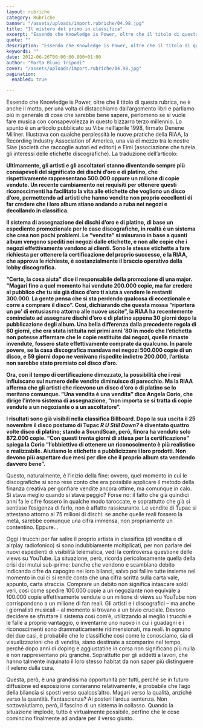 ```yaml
---
layout: rubriche
category: Rubriche
banner: "/assets/uploads/import.rubriche/04.98.jpg"
title: "Il mistero del primo in classifica"
excerpt: "Essendo che Knowledge is Power, oltre che il titolo di questa rubrica, ne è anche il motto, per una volta ci distacchiamo dall’argomento libri e parliamo più in generale di cose che sarebbe bene sapere, perlomeno se si vuole fare musica con consapevolezza in questo bizzarro terzo millennio. Lo spunto è un articolo pubblicato su [&hellip"
quote: ""
description: "Essendo che Knowledge is Power, oltre che il titolo di questa rubrica, ne è anche il motto, per una volta ci distacchiamo dall’argomento libri e parliamo più in generale di cose che sarebbe bene sapere, perlomeno se si vuole fare musica con consapevolezza in questo bizzarro terzo millennio. Lo spunto è un articolo pubblicato su [&hellip"
keywords: ""
date: 2012-06-26T00:00:00.000+01:00
author: "Marta Blumi Tripodi"
cover: "/assets/uploads/import.rubriche/04.98.jpg"
pagination:
  enabled: true

---
```


Essendo che Knowledge is Power, oltre che il titolo di questa rubrica, ne è anche il motto, per una volta ci distacchiamo dall’argomento libri e parliamo più in generale di cose che sarebbe bene sapere, perlomeno se si vuole fare musica con consapevolezza in questo bizzarro terzo millennio. Lo spunto è un articolo pubblicato su Vibe nell’aprile 1998, firmato Denene Millner. Illustrava con qualche perplessità le nuove pratiche della RIAA, la Recording Industry Association of America, una via di mezzo tra le nostre Siae (società che raccoglie autori ed editori) e Fimi (associazione che tutela gli interessi delle etichette discografiche). La traduzione dell’articolo:

**Ultimamente, gli artisti e gli ascoltatori stanno diventando sempre più consapevoli del significato dei dischi d’oro e di platino, che rispettivamente rappresentano 500.000 oppure un milione di copie vendute. Un recente cambiamento nei requisiti per ottenere questi riconoscimenti ha facilitato la vita alle etichette che vogliono un disco d’oro, permettendo ad artisti che hanno vendite non proprio eccellenti di far credere che i loro album stiano andando a ruba nei negozi e decollando in classifica.**

**Il sistema di assegnazione dei dischi d’oro e di platino, di base un espediente promozionale per le case discografiche, in realtà è un sistema che crea non pochi problemi. Le “vendite” si misurano in base a quanti album vengono spediti nei negozi dalle etichette, e non alle copie che i negozi effettivamente vendono ai clienti. Sono le stesse etichette a fare richiesta per ottenere la certificazione del proprio successo, e la RIAA, che approva le richieste, è sostanzialmente il braccio operativo della lobby discografica.**

**“Certo, la cosa aiuta” dice il responsabile della promozione di una major. “Magari fino a quel momento hai venduto 200.000 copie, ma far credere al pubblico che tu sia già disco d’oro ti aiuta a vendere le restanti 300.000\. La gente pensa che si sta perdendo qualcosa di eccezionale e corre a comprare il disco”. Così, dichiarando che questa mossa “riporterà un po’ di entusiasmo attorno alle nuove uscite”, la RIAA ha recentemente cominciato ad assegnare dischi d’oro e di platino appena 30 giorni dopo la pubblicazione degli album. Una bella differenza dalla precedente regola di 60 giorni, che era stata istituita nei primi anni ’80 in modo che l’etichetta non potesse affermare che le copie restituite dai negozi, quelle rimaste invendute, fossero state effettivamente comprate da qualcuno. In parole povere, se la casa discografica mandava nei negozi 500.000 copie di un disco, e 59 giorni dopo ne venivano rispedite indietro 200.000, l’artista non sarebbe stato premiato col disco d’oro.**

**Ora, con il tempo di certificazione dimezzato, la possibilità che i resi influiscano sul numero delle vendite diminuisce di parecchio. Ma la RIAA afferma che gli artisti che ricevono un disco d’oro o di platino se lo meritano comunque. “Una vendita è una vendita” dice Angela Corio, che dirige l’intero sistema di assegnazione, “non importa se si tratta di copie vendute a un negoziante o a un ascoltatore”.**

**I risultati sono già visibili nella classifica Billboard. Dopo la sua uscita il 25 novembre il disco postumo di Tupac _R U Still Down?_ è diventato quattro volte disco di platino; stando a SoundScan, però, finora ha venduto solo 872.000 copie. “Con questi trenta giorni di attesa per la certificazione” spiega la Corio “l’obbiettivo di ottenere un riconoscimento è più realistico e realizzabile. Aiutiamo le etichette a pubblicizzare i loro prodotti. Non devono più aspettare due mesi per dire che il proprio album sta vendendo davvero bene”.**

Questo, naturalmente, è l’inizio della fine: ovvero, quel momento in cui le discografiche si sono rese conto che era possibile applicare il metodo della finanza creativa per gonfiare vendite ancora ottime, ma comunque in calo. Si stava meglio quando si stava peggio? Forse no: il fatto che già quindici anni fa le cifre fossero in qualche modo taroccate, e soprattutto che già si sentisse l’esigenza di farlo, non è affatto rassicurante. Le vendite di Tupac si attestano attorno ai 75 milioni di dischi: se anche quelle reali fossero la metà, sarebbe comunque una cifra immensa, non propriamente un contentino. Eppure…

Oggi i trucchi per far salire il proprio artista in classifica (di vendita e di airplay radiofonico) si sono indubbiamente moltiplicati, per non parlare dei nuovi espedienti di visibilità telematica, vedi la controversa questione delle views su YouTube. La situazione, però, ricorda pericolosamente quella della crisi dei mutui sub-prime: banche che vendono e scambiano debito indicando cifre da capogiro nei loro bilanci, salvo poi fallire tutte insieme nel momento in cui ci si rende conto che una cifra scritta sulla carta vale, appunto, carta straccia. Comprare un debito non significa intascare soldi veri, così come spedire 100.000 copie a un negoziante non equivale a 100.000 copie effettivamente vendute o un milione di views su YouTube non corrispondono a un milione di fan reali. Gli artisti e i discografici – ma anche i giornalisti musicali – al momento si trovano a un bivio cruciale. Devono decidere se sfruttare il sistema così com’è, utilizzando al meglio i trucchi e le falle a proprio vantaggio, o inventarne uno nuovo in cui i guadagni e i riconoscimenti sono drammaticamente ridimensionati, ma reali. In ognuno dei due casi, è probabile che le classifiche così come le conosciamo, sia di visualizzazioni che di vendita, siano destinate a scomparire nel tempo, perché dopo anni di doping e aggiustatine in corsa non significano più nulla e non rappresentano più granché. Soprattutto per gli addetti a lavori, che hanno talmente inquinato il loro stesso habitat da non saper più distinguere il veleno dalla cura.

Questa, però, è una grandissima opportunità per tutti, perché se in futuro diffusione ed esposizione conteranno relativamente, è probabile che l’ago della bilancia si sposti verso qualcos’altro. Magari verso la qualità, anziché verso la quantità. Fantascienza? Ai posteri l’ardua sentenza. Non sottovalutiamo, però, il fascino di un sistema in collasso. Quando la situazione implode, tutto è virtualmente possibile, perfino che le cose comincino finalmente ad andare per il verso giusto.